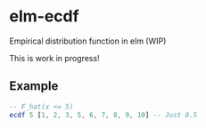 # elm-ecdf
Empirical distribution function in elm (WIP)

This is work in progress!

## Example

```elm
-- F_hat(x <= 5)
ecdf 5 [1, 2, 3, 5, 6, 7, 8, 9, 10] -- Just 0.5
```
